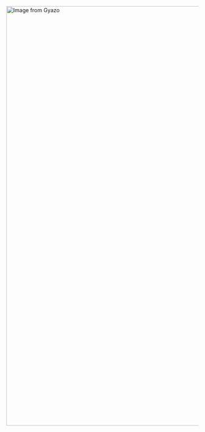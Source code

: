 <a href="https://gyazo.com/65b647c4f2326408b0288e6a878f4619"><img src="https://i.gyazo.com/65b647c4f2326408b0288e6a878f4619.png" alt="Image from Gyazo" width="1100"/></a>

